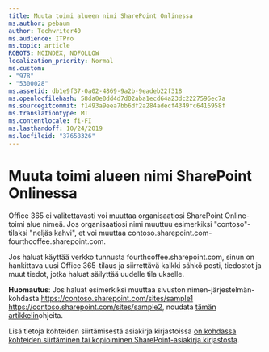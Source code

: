 ```yaml
---
title: Muuta toimi alueen nimi SharePoint Onlinessa
ms.author: pebaum
author: Techwriter40
ms.audience: ITPro
ms.topic: article
ROBOTS: NOINDEX, NOFOLLOW
localization_priority: Normal
ms.custom:
- "978"
- "5300028"
ms.assetid: db1e9f37-0a02-4869-9a2b-9eadeb22f318
ms.openlocfilehash: 58da0e0dd4d7d02aba1ecd64a23dc2227596ec7a
ms.sourcegitcommit: f1493a9eea7bb6df2a284adecf4349fc6416958f
ms.translationtype: MT
ms.contentlocale: fi-FI
ms.lasthandoff: 10/24/2019
ms.locfileid: "37658326"
---
```

# <a name="change-domain-name-in-sharepoint-online"></a>Muuta toimi alueen nimi SharePoint Onlinessa

Office 365 ei valitettavasti voi muuttaa organisaatiosi SharePoint Online-toimi alue nimeä. Jos organisaatiosi nimi muuttuu esimerkiksi "contoso"-tilaksi "neljäs kahvi", et voi muuttaa contoso.sharepoint.com-fourthcoffee.sharepoint.com.
  
Jos haluat käyttää verkko tunnusta fourthcoffee.sharepoint.com, sinun on hankittava uusi Office 365-tilaus ja siirrettävä kaikki sähkö posti, tiedostot ja muut tiedot, jotka haluat säilyttää uudelle tila ukselle.
  
 **Huomautus**: Jos haluat esimerkiksi muuttaa sivuston nimen-järjestelmän-kohdasta https://contoso.sharepoint.com/sites/sample1 https://contoso.sharepoint.com/sites/sample2, noudata [tämän artikkelin](https://docs.microsoft.com/sharepoint/change-site-address)ohjeita. 
  
Lisä tietoja kohteiden siirtämisestä asiakirja kirjastoissa [on kohdassa kohteiden siirtäminen tai kopioiminen SharePoint-asiakirja kirjastosta](https://go.microsoft.com/fwlink/?linkid=2025831).
  